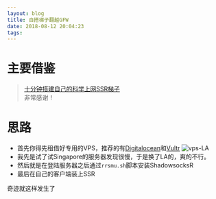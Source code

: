 ```yaml
---
layout: blog
title: 自搭梯子翻越GFW
date: 2018-08-12 20:04:23
tags:
---
```

# 主要借鉴
>[十分钟搭建自己的科学上网SSR梯子](https://blog.csdn.net/LuYiming_Ben/article/details/81571950)  
非常感谢！

# 思路
- 首先你得先租借好专用的VPS，推荐的有[Digitalocean](https://www.digitalocean.com/)和[Vultr](https://my.vultr.com/)
![vps-LA](https://res.cloudinary.com/ainevsia/image/upload/v1550225538/vps-LA.png)
- 我先是试了试Singapore的服务器发现很慢，于是换了LA的，爽的不行。
- 然后就是在登陆服务器之后通过```rrsmu.sh```脚本安装ShadowsocksR
- 最后在自己的客户端装上SSR

奇迹就这样发生了

